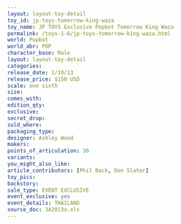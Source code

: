 ```yaml
---
layout: layout-toy-detail 
toy_id: jp-toys-tomorrow-king-waza
toy_name: JP TOYS Exclusive Popbot Tomorrow King Waza
permalink: /toys-1-6/jp-toys-tomorrow-king-waza.html
world: Popbot
world_abr: POP
character_base: Male
layout: layout-toy-detail
categories: 
release_date: 1/10/13
release_price: $150 USD
scale: one sixth
size: 
comes_with: 
edition_qty: 
exclusive: 
secret_drop: 
sold_where: 
packaging_type: 
designer: Ashley Wood
makers: 
points_of_articulation: 30
variants: 
you_might_also_like: 
article_contributors: [Phil Back, Don Slater]
toy_pics: 
backstory: 
sale_type: EVENT EXCLUSIVE
event_exclusive: yes
event_details: THAILAND
source_doc: 3A2013a.xls
---
```

